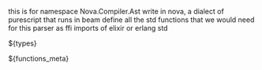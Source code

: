 this is for namespace Nova.Compiler.Ast
write in nova, a dialect of purescript that runs in beam
define all the std functions that we would need for this parser as ffi imports of elixir or erlang std

${types}

${functions_meta}
